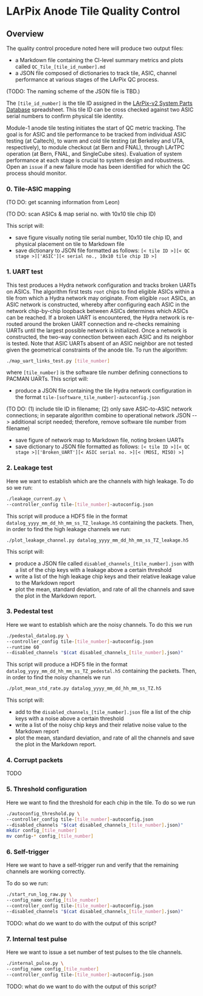 # LArPix Anode Tile Quality Control

## Overview

The quality control procedure noted here will produce two output files: 

- a Markdown file containing the CI-level summary metrics and plots called `QC_Tile_[tile_id_number].md`
- a JSON file composed of dictionaries to track tile, ASIC, channel performance at various stages of the LArPix QC process. 

(TODO: The naming scheme of the JSON file is TBD.) 

The `[tile_id_number]` is the tile ID assigned in the [LArPix-v2 System Parts Database](https://docs.google.com/spreadsheets/d/1jXWcQ65Ai-FbcO17qEVV_lLO--Fv7iZ9VXFynjwSQgg/edit#gid=0) spreadsheet. This tile ID can be cross checked against two ASIC serial numbers to confirm physical tile identity. 

Module-1 anode tile testing initiates the start of QC metric tracking. The goal is for ASIC and tile performance to be tracked from individual ASIC testing (at Caltech), to warm and cold tile testing (at Berkeley and UTA, respectively), to module checkout (at Bern and FNAL), through LArTPC operation (at Bern, FNAL, and SingleCube sites). Evaluation of system performance at each stage is crucial to system design and robustness. Open an `issue` if a new failure mode has been identified for which the QC process should monitor.

### 0. Tile-ASIC mapping
(TO DO: get scanning information from Leon)

(TO DO: scan ASICs & map serial no. with 10x10 tile chip ID)

This script will:
- save figure visually noting tile serial number, 10x10 tile chip ID, and physical placement on tile to Markdown file
- save dictionary to JSON file formatted as follows: ```[< tile ID >][< QC stage >]['ASIC'][< serial no., 10x10 tile chip ID >]```

### 1. UART test
This test produces a Hydra network configuration and tracks broken UARTs on ASICs. The algorithm first tests `root` chips to find eligible ASICs within a tile from which a Hydra network may originate. From eligible `root` ASICs, an ASIC network is constructed, whereby after configuring each ASIC in the network chip-by-chip loopback between ASICs determines which ASICs can be reached. If a broken UART is encountered, the Hydra network is re-routed around the broken UART connection and re-checks remaining UARTs until the largest possible network is initialized. Once a network is constructed, the two-way connection between each ASIC and its neighbor is tested. Note that ASIC UARTs absent of an ASIC neighbor are not tested given the geometrical constraints of the anode tile. To run the algorithm:

```bash
./map_uart_links_test.py [tile_number]
```

where `[tile_number]` is the software tile number defining connections to PACMAN UARTs. This script will:
- produce a JSON file containing the tile Hydra network configuration in the format `tile-[software_tile_number]-autoconfig.json` 

(TO DO: (1) include tile ID in filename; (2) only save ASIC-to-ASIC network connections; in separate algorithm combine to operational network JSON --> additional script needed; therefore, remove software tile number from filename)

- save figure of network map to Markdown file, noting broken UARTs
- save dictionary to JSON file formatted as follows: ```[< tile ID >][< QC stage >]['Broken_UART'][< ASIC serial no. >][< (MOSI, MISO) >]```

### 2. Leakage test
Here we want to establish which are the channels with high leakage.
To do so we run:

```bash
./leakage_current.py \
--controller_config tile-[tile_number]-autoconfig.json
```

This script will produce a HDF5 file in the format `datalog_yyyy_mm_dd_hh_mm_ss_TZ_leakage.h5` containing the packets. Then, in order to find the high leakage channels we run:

```base
./plot_leakage_channel.py datalog_yyyy_mm_dd_hh_mm_ss_TZ_leakage.h5
```

This script will:
- produce a JSON file called `disabled_channels_[tile_number].json` with a list of the chip keys with a leakage above a certain threshold
- write a list of the high leakage chip keys and their relative leakage value to the Markdown report
- plot the mean, standard deviation, and rate of all the channels and save the plot in the Markdown report.

### 3. Pedestal test
Here we want to establish which are the noisy channels. To do this we run

```bash
./pedestal_datalog.py \
--controller_config tile-[tile_number]-autoconfig.json
--runtime 60
--disabled_channels "$(cat disabled_channels_[tile_number].json)"
```

This script will produce a HDF5 file in the format `datalog_yyyy_mm_dd_hh_mm_ss_TZ_pedestal.h5` containing the packets. Then, in order to find the noisy channels we run

```bash
./plot_mean_std_rate.py datalog_yyyy_mm_dd_hh_mm_ss_TZ.h5
```
This script will:
- add to the `disabled_channels_[tile_number].json` file a list of the chip keys with a noise above a certain threshold
- write a list of the noisy chip keys and their relative noise value to the Markdown report
- plot the mean, standard deviation, and rate of all the channels and save the plot in the Markdown report.

### 4. Corrupt packets
TODO

### 5. Threshold configuration
Here we want to find the threshold for each chip in the tile. To do so we run

```bash
./autoconfig_threshold.py \
--controller_config tile-[tile_number]-autoconfig.json
--disabled_channels "$(cat disabled_channels_[tile_number].json)"
mkdir config_[tile_number]
mv config-* config_[tile_number]
```

### 6. Self-trigger
Here we want to have a self-trigger run and verify that the remaining channels are working correctly.

To do so we run:
```bash
./start_run_log_raw.py \
--config_name config_[tile_number]
--controller_config tile-[tile_number]-autoconfig.json
--disabled_channels "$(cat disabled_channels_[tile_number].json)"
```

TODO: what do we want to do with the output of this script?

### 7. Internal test pulse
Here we want to issue a set number of test pulses to the tile channels.

```bash
./internal_pulse.py \
--config_name config_[tile_number]
--controller_config tile-[tile_number]-autoconfig.json
```

TODO: what do we want to do with the output of this script?
